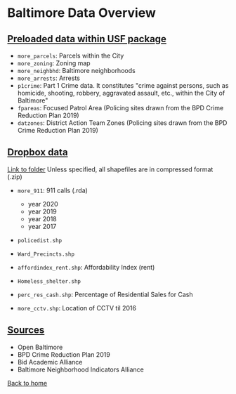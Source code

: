 # Baltimore Data Overview



## <ins> Preloaded data within USF package </ins> 


- `more_parcels`: Parcels within the City
- `more_zoning`: Zoning map
- `more_neighbhd`: Baltimore neighborhoods
- `more_arrests`: Arrests
- `p1crime`: Part 1 Crime data. It constitutes "crime against persons, such as 
  homicide, shooting, robbery, aggravated assault, etc., within the City of Baltimore"
- `fpareas`: Focused Patrol Area (Policing sites drawn from the BPD Crime 
  Reduction Plan 2019)
- `datzones`: District Action Team Zones (Policing sites drawn from the 
  BPD Crime Reduction Plan 2019)


## <ins> Dropbox data </ins>



 [Link to folder](https://www.dropbox.com/sh/fb0h199w074ja0q/AAD8hQxG-UfnBfVisfts6NGPa?dl=0)
 Unless specified, all shapefiles are in compressed format (.zip)
 
- `more_911`: 911 calls (.rda)
  + year 2020 
  + year 2019 
  + year 2018
  + year 2017 

- `policedist.shp`
- `Ward_Precincts.shp`
- `affordindex_rent.shp`: Affordability Index (rent)
- `Homeless_shelter.shp`
- `perc_res_cash.shp`: Percentage of Residential Sales for Cash
- `more_cctv.shp`: Location of CCTV til 2016


## <ins> Sources </ins>

- Open Baltimore
- BPD Crime Reduction Plan 2019
- Bid Academic Alliance
- Baltimore Neighborhood Indicators Alliance

[Back to home](https://github.com/agroimpacts/USF#readme)
